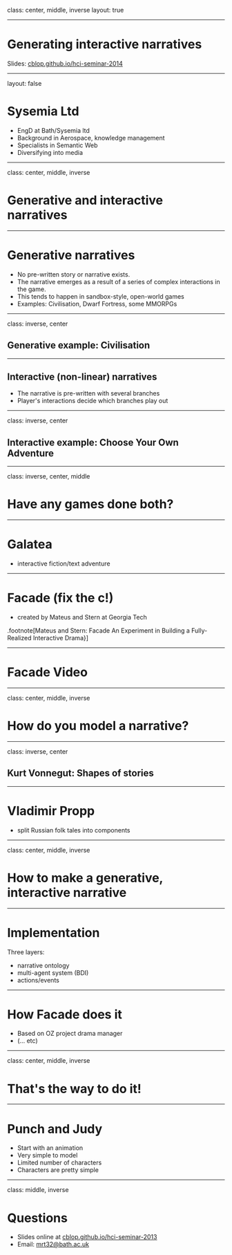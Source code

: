 
class: center, middle, inverse
layout: true

---

# Generating interactive narratives
Slides: [cblop.github.io/hci-seminar-2014](https://cblop.github.io/hci-seminar-2014)

<!-- punch and judy image -->
<!-- ![Default-aligned-image](img/punchJudy.png) -->

---
layout: false
# Sysemia Ltd

- EngD at Bath/Sysemia ltd
- Background in Aerospace, knowledge management
- Specialists in Semantic Web
- Diversifying into media

---
class: center, middle, inverse

# Generative and interactive narratives

---
# Generative narratives

- No pre-written story or narrative exists.
- The narrative emerges as a result of a series of complex interactions in the game.
- This tends to happen in sandbox-style, open-world games
- Examples: Civilisation, Dwarf Fortress, some MMORPGs

---
class: inverse, center
## Generative example: Civilisation

<!-- screenshot -->

---

## Interactive (non-linear) narratives

- The narrative is pre-written with several branches
- Player's interactions decide which branches play out

---
class: inverse, center
## Interactive example: Choose Your Own Adventure

<!-- screenshot -->

---
class: inverse, center, middle
# Have any games done both?

---

# Galatea

- interactive fiction/text adventure

---
# Facade (fix the c!)

- created by Mateus and Stern at Georgia Tech

<!-- fix this -->
.footnote[Mateus and Stern: Facade An Experiment in Building a Fully-Realized Interactive Drama}]

---

# Facade Video

<!-- fix the c, embed a video here -->

---

class: center, middle, inverse

# How do you model a narrative?

---
class: inverse, center
## Kurt Vonnegut: Shapes of stories

<!-- pictures here -->

---

# Vladimir Propp

- split Russian folk tales into components

---
class: center, middle, inverse

# How to make a generative, interactive narrative

---

# Implementation

Three layers:

- narrative ontology
- multi-agent system (BDI)
- actions/events

---

# How Facade does it

- Based on OZ project drama manager
- (... etc)

---
class: center, middle, inverse

# That's the way to do it!

---

# Punch and Judy

- Start with an animation
- Very simple to model
- Limited number of characters
- Characters are pretty simple

---

class: middle, inverse

# Questions

- Slides online at [cblop.github.io/hci-seminar-2013](https://cblop.github.io/hci-seminar-2013)
- Email: [mrt32@bath.ac.uk](mailto:mrt32@bath.ac.uk)

